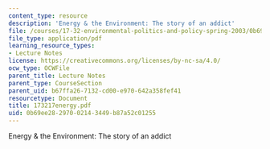 ```yaml
---
content_type: resource
description: 'Energy & the Environment: The story of an addict'
file: /courses/17-32-environmental-politics-and-policy-spring-2003/0b69ee28297002143449b87a52c01255_173217energy.pdf
file_type: application/pdf
learning_resource_types:
- Lecture Notes
license: https://creativecommons.org/licenses/by-nc-sa/4.0/
ocw_type: OCWFile
parent_title: Lecture Notes
parent_type: CourseSection
parent_uid: b67ffa26-7132-cd00-e970-642a358fef41
resourcetype: Document
title: 173217energy.pdf
uid: 0b69ee28-2970-0214-3449-b87a52c01255
---
```

Energy & the Environment: The story of an addict